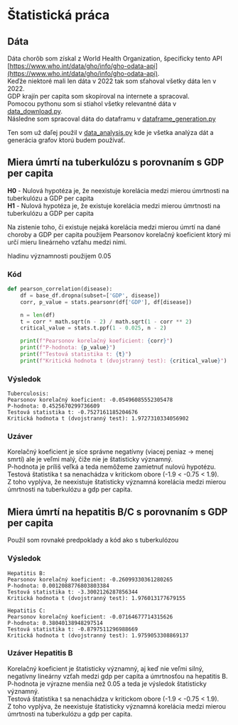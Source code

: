 # Štatistická práca
## Dáta
Dáta chorôb som získal z World Health Organization, špecificky tento API [https://www.who.int/data/gho/info/gho-odata-api](https://www.who.int/data/gho/info/gho-odata-api).  
Keďže niektoré mali len dáta v 2022 tak som sťahoval všetky dáta len v 2022.  
GDP krajín per capita som skopíroval na internete a spracoval.  
Pomocou pythonu som si stiahol všetky relevantné dáta v [data_download.py](./data_download.py).  
Následne som spracoval dáta do dataframu v [dataframe_generation.py](./dataframe_generation.py)

Ten som už daľej použil v [data_analysis.py](./data_analysis.py) kde je všetka analýza dát a generácia grafov ktorú budem používať.

## 

## Miera úmrtí na tuberkulózu s porovnaním s GDP per capita
**H0** - Nulová hypotéza je, že neexistuje korelácia medzi mierou úmrtnosti na tuberkulózu a GDP per capita  
**H1** - Nulová hypotéza je, že existuje korelácia medzi mierou úmrtnosti na tuberkulózu a GDP per capita

Na zistenie toho, či existuje nejaká korelácia medzi mierou úmrtí na dané choroby a GDP per capita použijem Pearsonov korelačný koeficient ktorý mi určí mieru lineárneho vzťahu medzi nimi.

hladinu významnosti použijem 0.05



### Kód
```python
def pearson_correlation(disease):
    df = base_df.dropna(subset=['GDP', disease])
    corr, p_value = stats.pearsonr(df['GDP'], df[disease])

    n = len(df)
    t = corr * math.sqrt(n - 2) / math.sqrt(1 - corr ** 2)
    critical_value = stats.t.ppf(1 - 0.025, n - 2)

    print(f"Pearsonov korelačný koeficient: {corr}")
    print(f"P-hodnota: {p_value}")
    print(f"Testová statistika t: {t}")
    print(f"Kritická hodnota t (dvojstranný test): {critical_value}")
```

### Výsledok
```
Tuberculosis:
Pearsonov korelačný koeficient: -0.05496085552305478
P-hodnota: 0.4525670299736609
Testová statistika t: -0.7527161185204676
Kritická hodnota t (dvojstranný test): 1.9727310334056902
```

### Uzáver
Korelačný koeficient je síce správne negatívny (viacej peniaz -> menej smrtí) ale je veľmi malý, čiže nie je štatisticky významný.  
P-hodnota je príliš veľká a teda nemôžeme zamietnuť nulovú hypotézu.  
Testová štatistika t sa nenachádza v kritickom obore (-1.9 < -0.75 < 1.9).  
Z toho vyplýva, že neexistuje štatisticky významná korelácia medzi mierou úmrtnosti na tuberkulózu a gdp per capita.


## Miera úmrtí na hepatitis B/C s porovnaním s GDP per capita
Použil som rovnaké predpoklady a kód ako s tuberkulózou

### Výsledok
```
Hepatitis B:
Pearsonov korelačný koeficient: -0.26099330361280265
P-hodnota: 0.0012088776803803384
Testová statistika t: -3.3002126287856344
Kritická hodnota t (dvojstranný test): 1.976013177679155

Hepatitis C:
Pearsonov korelačný koeficient: -0.07164677714315626
P-hodnota: 0.38040138948297514
Testová statistika t: -0.8797511296988669
Kritická hodnota t (dvojstranný test): 1.9759053308869137
```

### Uzáver Hepatitis B
Korelačný koeficient je štatisticky významný, aj keď nie veľmi silný, negatívny lineárny vzťah medzi gdp per capita a úmrtnosťou na hepatitis B.  
P-hodnota je výrazne menšia než 0.05 a teda je výsledok štatisticky významný.  
Testová štatistika t sa nenachádza v kritickom obore (-1.9 < -0.75 < 1.9).  
Z toho vyplýva, že neexistuje štatisticky významná korelácia medzi mierou úmrtnosti na tuberkulózu a gdp per capita.